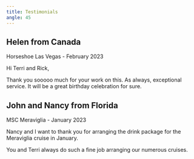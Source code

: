 ```yaml
---
title: Testimonials
angle: 45
---
```

## Helen from Canada

H﻿orseshoe Las Vegas - February 2023

Hi Terri and Rick,

T﻿hank you sooooo much for your work on this.  As always, exceptional service. It will be a great birthday celebration for sure.

## J﻿ohn and Nancy from Florida

M﻿SC Meraviglia - January 2023

Nancy and I want to thank you for arranging the drink package for the Meraviglia cruise in January.

You and Terri always do such a fine job arranging our numerous cruises.